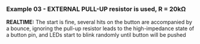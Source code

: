 ### Example 03 - EXTERNAL PULL-UP resistor is used, R = 20kΩ 

**REALTIME:** The start is fine, several hits on the button are accompanied by a bounce, ignoring the pull-up resistor leads to the high-impedance state of a button pin, and LEDs start to blink randomly until button will be pushed  